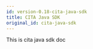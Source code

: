 ```yaml
---
id: version-0.18-cita-java-sdk
title: CITA Java SDK
original_id: cita-java-sdk
---
```


This is cita java sdk doc
